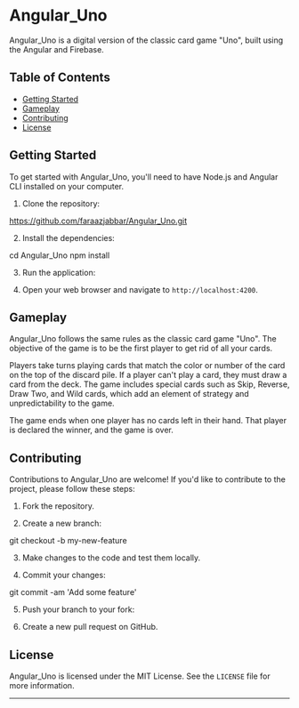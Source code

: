 # Angular_Uno

Angular_Uno is a digital version of the classic card game "Uno", built using the Angular and Firebase.

## Table of Contents

- [Getting Started](#getting-started)
- [Gameplay](#gameplay)
- [Contributing](#contributing)
- [License](#license)

## Getting Started

To get started with Angular_Uno, you'll need to have Node.js and Angular CLI installed on your computer.

1. Clone the repository:

https://github.com/faraazjabbar/Angular_Uno.git


2. Install the dependencies:

cd Angular_Uno
npm install


3. Run the application:


4. Open your web browser and navigate to `http://localhost:4200`.

## Gameplay

Angular_Uno follows the same rules as the classic card game "Uno". The objective of the game is to be the first player to get rid of all your cards.

Players take turns playing cards that match the color or number of the card on the top of the discard pile. If a player can't play a card, they must draw a card from the deck. The game includes special cards such as Skip, Reverse, Draw Two, and Wild cards, which add an element of strategy and unpredictability to the game.

The game ends when one player has no cards left in their hand. That player is declared the winner, and the game is over.

## Contributing

Contributions to Angular_Uno are welcome! If you'd like to contribute to the project, please follow these steps:

1. Fork the repository.

2. Create a new branch:

git checkout -b my-new-feature

3. Make changes to the code and test them locally.

4. Commit your changes:

git commit -am 'Add some feature'


5. Push your branch to your fork:


6. Create a new pull request on GitHub.

## License

Angular_Uno is licensed under the MIT License. See the `LICENSE` file for more information.


-----





